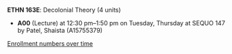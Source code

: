 **ETHN 163E**: Decolonial Theory (4 units)

- **A00** (Lecture) at 12:30 pm–1:50 pm on Tuesday, Thursday at SEQUO 147 by Patel, Shaista (A15755379)

[Enrollment numbers over time](./ETHN163E.tsv)
